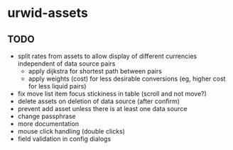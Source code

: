 # urwid-assets

## TODO

- split rates from assets to allow display of different currencies independent of data source pairs
  - apply dijkstra for shortest path between pairs
  - apply weights (cost) for less desirable conversions (eg, higher cost for less liquid pairs)
- fix move list item focus stickiness in table (scroll and not move?)
- delete assets on deletion of data source (after confirm)
- prevent add asset unless there is at least one data source
- change passphrase
- more documentation
- mouse click handling (double clicks)
- field validation in config dialogs

